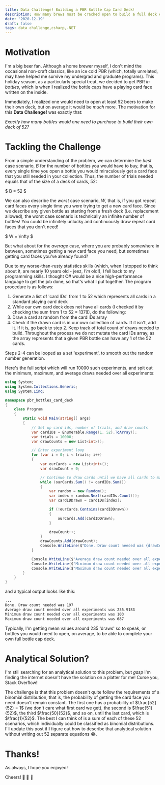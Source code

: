 ```yaml
---
title: Data Challenge! Building a PBR Bottle Cap Card Deck!
description: How many brews must be cracked open to build a full deck of 52?
date: "2020-12-19"
draft: false
tags: data challenge,csharp,.NET
---
```


# Motivation

I'm a big beer fan. Although a home brewer myself, I don't mind the occasional non-craft classics, like an ice cold PBR (which, totally unrelated, may have helped me survive my undergrad and graduate programs). This holiday season, as a particularly special treat, we decided to get PBR _in bottles_, which is when I realized the bottle caps have a playing card face written on the inside. 

Immediately, I realized one would need to open at least 52 beers to make their own deck, but on average it would be _much_ more. The motivation for this **Data Challenge!** was exactly that:
 
_Exactly how many bottles would one need to purchase to build their own deck of 52?_

# Tackling the Challenge

From a simple understanding of the problem, we can determine the _best_ case scenario, $B$ for the number of bottles you would have to buy, that is, every single time you open a bottle you would miraculously get a card face that you still needed in your collection. Thus, the number of trials needed equals that of the size of a deck of cards, 52:

$
B = 52
$

We can also describe the _worst_ case scenario, $W$, that is, if you got repeat card faces every single time you were trying to get a new card face. Since we describe any given bottle as starting from a fresh deck (i.e. replacement allowed), the worst case scenario is technically an infinite number of bottles! You could be infinitely unlucky and continuously draw repeat card faces that you don't need!

$
W = \infty
$

But what about for the _average_ case, where you are probably somewhere in between, sometimes getting a new card face you need, but sometimes getting card faces you've already found?

Due to my worse-than-rusty statistics skills (which, when I stopped to think about it, are nearly 10 years old - jeez, _I'm_ old!), I fell back to my programming skills. I thought C# would be a nice high-performance language to get the job done, so that's what I put together. The program procedure is as follows:

1. Generate a list of 'card IDs' from 1 to 52 which represents all cards in a standard playing card deck
2. While our own card deck does not have all cards (I checked it by checking the sum from 1 to 52 = 1378), do the following:
3. Draw a card at random from the card IDs array
4. Check if the drawn card is in our own collection of cards. If it isn't, add it. If it is, go back to step 2. Keep track of total count of draws needed to build. Throughout the process we do not mutate the card IDs array, as the array represents that a given PBR bottle can have any 1 of the 52 cards.

Steps 2-4 can be looped as a set 'experiment', to smooth out the random number generation.

Here's the full script which will run 10000 such experiments, and spit out the minimum, maximum, and average draws needed over all experiments:

```csharp
using System;
using System.Collections.Generic;
using System.Linq;

namespace pbr_bottles_card_deck
{
    class Program
    {
        static void Main(string[] args)
        {
            // Set up card ids, number of trials, and draw counts
            var cardIDs = Enumerable.Range(1, 52).ToArray();
            var trials = 10000;
            var drawCounts = new List<int>();

            // Enter experiment loop
            for (var i = 0; i < trials; i++)
            {
                var ourCards = new List<int>();
                var drawCount = 0;

                // Continue to draw cards until we have all cards to make a deck
                while (ourCards.Sum() != cardIDs.Sum())
                {
                    var random = new Random();
                    var index = random.Next(cardIDs.Count());
                    var cardIDDrawn = cardIDs[index];

                    if (!ourCards.Contains(cardIDDrawn))
                    {
                        ourCards.Add(cardIDDrawn);
                    }

                    drawCount++;
                }
                drawCounts.Add(drawCount);
                Console.WriteLine($"Done. Draw count needed was {drawCount}");
            }

            Console.WriteLine($"Average draw count needed over all experiments was {drawCounts.Average()}");
            Console.WriteLine($"Minimum draw count needed over all experiments was {drawCounts.Min()}");
            Console.WriteLine($"Maximum draw count needed over all experiments was {drawCounts.Max()}");
        }
    }
}
```

and a typical output looks like this:

```bash
...
Done. Draw count needed was 197
Average draw count needed over all experiments was 235.9183
Minimum draw count needed over all experiments was 103
Maximum draw count needed over all experiments was 687
```

Typically, I'm getting mean values around 235 'draws' so to speak, or bottles you would need to open, on average, to be able to complete your own full bottle cap deck.

# Analytical Solution?

I'm still searching for an analytical solution to this problem, but *gasp* I'm finding the internet doesn't have the solution on a platter for me! Curse you, Stack Overflow!

The challenge is that this problem doesn't quite follow the requirements of a binomial distribution, that is, the probability of getting the card face you need doesn't remain constant. The first one has a probability of $\frac{52}{52} = 1$ (we don't care what first card we get), the second is $\frac{51}{52}$, the third $\frac{50}{52}$, and so on, until the last card, which is $\frac{1}{52}$. The best I can think of is a sum of each of these 52 scenarios, which individually could be classified as binomial distributions. I'll update this post if I figure out how to describe that analytical solution without writing out 52 separate equations 😂.

# Thanks!

As always, I hope you enjoyed!

Cheers! 🍺 🍺 🍺



